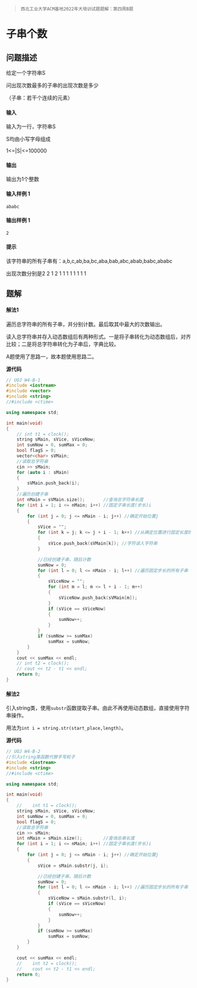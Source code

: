 > `西北工业大学ACM基地2022年大培训试题题解：第四周B题`

# 子串个数

## 问题描述

给定一个字符串S

问出现次数最多的子串的出现次数是多少

（子串：若干个连续的元素）

#### 输入

输入为一行，字符串S

S均由小写字母组成

1<=|S|<=100000

#### 输出

输出为1个整数

#### 输入样例 1

```
ababc
```

#### 输出样例 1

```
2
```

#### 提示

该字符串的所有子串有：a,b,c,ab,ba,bc,aba,bab,abc,abab,babc,ababc

出现次数分别是2 2 1 2 1 1 1 1 1 1 1 1

## 题解

#### 解法1

遍历总字符串的所有子串，并分别计数。最后取其中最大的次数输出。

读入总字符串并存入动态数组后有两种形式。一是将子串转化为动态数组后，对齐比较；二是将总字符串转化为子串后，字典比较。

A题使用了思路一，故本题使用思路二。

**源代码**

```cpp
// UOJ W4-B-1
#include <iostream>
#include <vector>
#include <string>
//#include <ctime>

using namespace std;

int main(void)
{
    // int t1 = clock();
    string sMain, sVice, sViceNow;
    int sumNow = 0, sumMax = 0;
    bool flagS = 0;
    vector<char> sVMain;
    //读取总字符串
    cin >> sMain;
    for (auto i : sMain)
    {
        sVMain.push_back(i);
    }
    //遍历创建子串
    int nMain = sVMain.size();       //查询总字符串长度
    for (int i = 1; i <= nMain; i++) //固定子串长度(步长)i
    {
        for (int j = 0; j <= nMain - i; j++) //确定开始位置j
        {
            sVice = "";
            for (int k = j; k <= j + i - 1; k++) //从确定位置进行固定长度的遍历  j~j+i-1
            {
                sVice.push_back(sVMain[k]); //字符读入字符串
            }

            //已经创建子串，随后计数
            sumNow = 0;
            for (int l = 0; l <= nMain - i; l++) //遍历固定步长的所有子串
            {
                sViceNow = "";
                for (int m = l; m <= l + i - 1; m++)
                {
                    sViceNow.push_back(sVMain[m]);
                }
                if (sVice == sViceNow)
                {
                    sumNow++;
                }
            }
            if (sumNow >= sumMax)
                sumMax = sumNow;
        }
    }
    cout << sumMax << endl;
    // int t2 = clock();
    // cout << t2 - t1 << endl;
    return 0;
}
```

#### 解法2

引入string类，使用`substr`函数提取子串。由此不再使用动态数组，直接使用字符串操作。

用法为`int i = string.str(start_place,length)`。

**源代码**


```cpp
// UOJ W4-B-2
//引入string类函数代替手写轮子
#include <iostream>
#include <string>
//#include <ctime>

using namespace std;

int main(void)
{
    //    int t1 = clock();
    string sMain, sVice, sViceNow;
    int sumNow = 0, sumMax = 0;
    bool flagS = 0;
    //读取总字符串
    cin >> sMain;
    int nMain = sMain.size();        //查询总串长度
    for (int i = 1; i <= nMain; i++) //固定子串长度(步长)i
    {
        for (int j = 0; j <= nMain - i; j++) //确定开始位置j
        {
            sVice = sMain.substr(j, i);

            //已经创建子串，随后计数
            sumNow = 0;
            for (int l = 0; l <= nMain - i; l++) //遍历固定步长的所有子串
            {
                sViceNow = sMain.substr(l, i);
                if (sVice == sViceNow)
                {
                    sumNow++;
                }
            }
            if (sumNow >= sumMax)
                sumMax = sumNow;
        }
    }

    cout << sumMax << endl;
    //    int t2 = clock();
    //    cout << t2 - t1 << endl;
    return 0;
}
```